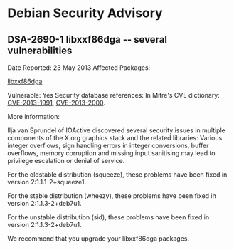 
Debian Security Advisory
========================


DSA-2690-1 libxxf86dga -- several vulnerabilities
-------------------------------------------------



Date Reported:
23 May 2013
Affected Packages:

[libxxf86dga](https://packages.debian.org/src:libxxf86dga)

Vulnerable:
Yes
Security database references:
In Mitre's CVE dictionary: [CVE-2013-1991](https://security-tracker.debian.org/tracker/CVE-2013-1991), [CVE-2013-2000](https://security-tracker.debian.org/tracker/CVE-2013-2000).  

More information:

Ilja van Sprundel of IOActive discovered several security issues in
multiple components of the X.org graphics stack and the related
libraries: Various integer overflows, sign handling errors in integer
conversions, buffer overflows, memory corruption and missing input
sanitising may lead to privilege escalation or denial of service.


For the oldstable distribution (squeeze), these problems have been fixed in
version 2:1.1.1-2+squeeze1.


For the stable distribution (wheezy), these problems have been fixed in
version 2:1.1.3-2+deb7u1.


For the unstable distribution (sid), these problems have been fixed in
version 2:1.1.3-2+deb7u1.


We recommend that you upgrade your libxxf86dga packages.





